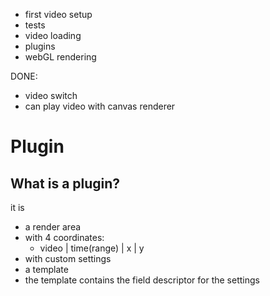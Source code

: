 - first video setup
- tests
- video loading
- plugins
- webGL rendering

DONE:
- video switch
- can play video with canvas renderer



# Plugin

## What is a plugin?

it is
- a render area
- with 4 coordinates:
    - video | time(range) | x | y
- with custom settings
- a template
- the template contains the field descriptor for the settings
